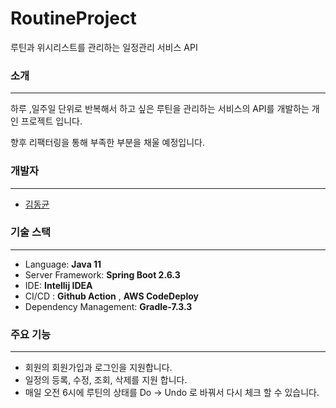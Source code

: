 # RoutineProject

루틴과 위시리스트를 관리하는 일정관리 서비스 API

### 소개
***
하루 ,일주일 단위로 반복해서 하고 싶은 루틴을 관리하는 서비스의 API를 개발하는 개인 프로젝트 입니다.

향후 리팩터링을 통해 부족한 부분을 채울 예정입니다.

### 개발자
***
- [김동균](https://github.com/oldaim)

### 기술 스택
***
- Language: **Java 11**
- Server Framework: **Spring Boot 2.6.3**
- IDE: **Intellij IDEA**
- CI/CD : **Github Action** , **AWS CodeDeploy**
- Dependency Management: **Gradle-7.3.3**

### 주요 기능
***
- 회원의 회원가입과 로그인을 지원합니다.
- 일정의 등록, 수정, 조회, 삭제를 지원 합니다.
- 매일 오전 6시에 루틴의 상태를 Do -> Undo 로 바꿔서 다시 체크 할 수 있습니다. 
